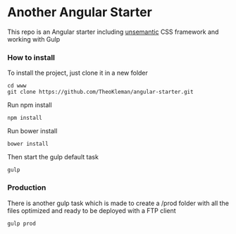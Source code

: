# Another Angular Starter

This repo is an Angular starter including [unsemantic](http://unsemantic.com/) CSS framework and working with Gulp

### How to install

To install the project, just clone it in a new folder 
```
cd www
git clone https://github.com/TheoKleman/angular-starter.git
```

Run npm install
```
npm install
```

Run bower install
```
bower install
```

Then start the gulp default task  
```
gulp
```

### Production

There is another gulp task which is made to create a /prod folder with all the files optimized and ready to be deployed with a FTP client

```
gulp prod
```

